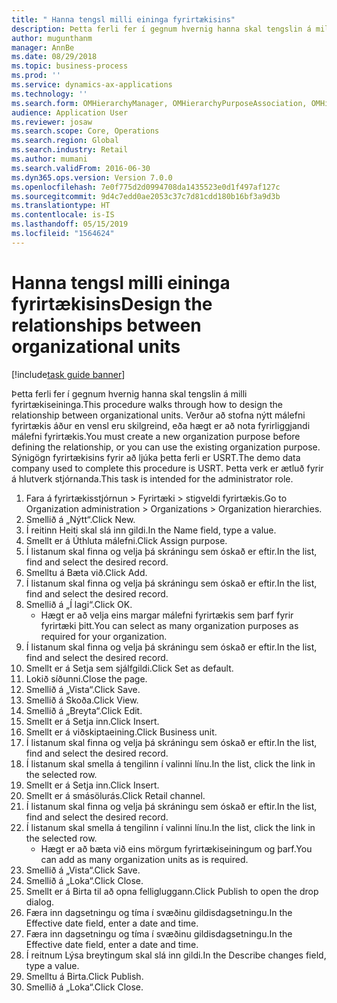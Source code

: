 ```yaml
---
title: " Hanna tengsl milli eininga fyrirtækisins"
description: Þetta ferli fer í gegnum hvernig hanna skal tengslin á milli fyrirtækiseininga.
author: mugunthanm
manager: AnnBe
ms.date: 08/29/2018
ms.topic: business-process
ms.prod: ''
ms.service: dynamics-ax-applications
ms.technology: ''
ms.search.form: OMHierarchyManager, OMHierarchyPurposeAssociation, OMHierarchySelection, HierarchyDesigner, OMNodeSelection,  HierarchyPublishAndCloseForm
audience: Application User
ms.reviewer: josaw
ms.search.scope: Core, Operations
ms.search.region: Global
ms.search.industry: Retail
ms.author: mumani
ms.search.validFrom: 2016-06-30
ms.dyn365.ops.version: Version 7.0.0
ms.openlocfilehash: 7e0f775d2d0994708da1435523e0d1f497af127c
ms.sourcegitcommit: 9d4c7edd0ae2053c37c7d81cdd180b16bf3a9d3b
ms.translationtype: HT
ms.contentlocale: is-IS
ms.lasthandoff: 05/15/2019
ms.locfileid: "1564624"
---
```

# <a name="design-the-relationships-between-organizational-units"></a><span data-ttu-id="25c76-103"> Hanna tengsl milli eininga fyrirtækisins</span><span class="sxs-lookup"><span data-stu-id="25c76-103">Design the relationships between organizational units</span></span>

[!include[task guide banner](../includes/task-guide-banner.md)]

<span data-ttu-id="25c76-104">Þetta ferli fer í gegnum hvernig hanna skal tengslin á milli fyrirtækiseininga.</span><span class="sxs-lookup"><span data-stu-id="25c76-104">This procedure walks through how to design the relationship between organizational units.</span></span> <span data-ttu-id="25c76-105">Verður að stofna nýtt málefni fyrirtækis áður en vensl  eru skilgreind, eða hægt er að nota fyrirliggjandi málefni fyrirtækis.</span><span class="sxs-lookup"><span data-stu-id="25c76-105">You must create a new organization purpose before defining the relationship, or you can use the existing organization purpose.</span></span> <span data-ttu-id="25c76-106">Sýnigögn fyrirtækisins fyrir að ljúka þetta ferli er USRT.</span><span class="sxs-lookup"><span data-stu-id="25c76-106">The demo data company used to complete this procedure is USRT.</span></span> <span data-ttu-id="25c76-107">Þetta verk er ætluð fyrir á hlutverk stjórnanda.</span><span class="sxs-lookup"><span data-stu-id="25c76-107">This task is intended for the administrator role.</span></span>

1. <span data-ttu-id="25c76-108">Fara á fyrirtækisstjórnun > Fyrirtæki > stigveldi fyrirtækis.</span><span class="sxs-lookup"><span data-stu-id="25c76-108">Go to Organization administration > Organizations > Organization hierarchies.</span></span>
2. <span data-ttu-id="25c76-109">Smellið á „Nýtt“.</span><span class="sxs-lookup"><span data-stu-id="25c76-109">Click New.</span></span>
3. <span data-ttu-id="25c76-110">Í reitinn Heiti skal slá inn gildi.</span><span class="sxs-lookup"><span data-stu-id="25c76-110">In the Name field, type a value.</span></span>
4. <span data-ttu-id="25c76-111">Smellt er á Úthluta málefni.</span><span class="sxs-lookup"><span data-stu-id="25c76-111">Click Assign purpose.</span></span>
5. <span data-ttu-id="25c76-112">Í listanum skal finna og velja þá skráningu sem óskað er eftir.</span><span class="sxs-lookup"><span data-stu-id="25c76-112">In the list, find and select the desired record.</span></span>
6. <span data-ttu-id="25c76-113">Smelltu á Bæta við.</span><span class="sxs-lookup"><span data-stu-id="25c76-113">Click Add.</span></span>
7. <span data-ttu-id="25c76-114">Í listanum skal finna og velja þá skráningu sem óskað er eftir.</span><span class="sxs-lookup"><span data-stu-id="25c76-114">In the list, find and select the desired record.</span></span>
8. <span data-ttu-id="25c76-115">Smellið á „Í lagi“.</span><span class="sxs-lookup"><span data-stu-id="25c76-115">Click OK.</span></span>
    * <span data-ttu-id="25c76-116">Hægt er að velja eins margar málefni fyrirtækis sem þarf fyrir fyrirtæki þitt.</span><span class="sxs-lookup"><span data-stu-id="25c76-116">You can select as many organization purposes as required for your organization.</span></span>  
9. <span data-ttu-id="25c76-117">Í listanum skal finna og velja þá skráningu sem óskað er eftir.</span><span class="sxs-lookup"><span data-stu-id="25c76-117">In the list, find and select the desired record.</span></span>
10. <span data-ttu-id="25c76-118">Smellt er á Setja sem sjálfgildi.</span><span class="sxs-lookup"><span data-stu-id="25c76-118">Click Set as default.</span></span>
11. <span data-ttu-id="25c76-119">Lokið síðunni.</span><span class="sxs-lookup"><span data-stu-id="25c76-119">Close the page.</span></span>
12. <span data-ttu-id="25c76-120">Smellið á „Vista“.</span><span class="sxs-lookup"><span data-stu-id="25c76-120">Click Save.</span></span>
13. <span data-ttu-id="25c76-121">Smellið á Skoða.</span><span class="sxs-lookup"><span data-stu-id="25c76-121">Click View.</span></span>
14. <span data-ttu-id="25c76-122">Smellið á „Breyta“.</span><span class="sxs-lookup"><span data-stu-id="25c76-122">Click Edit.</span></span>
15. <span data-ttu-id="25c76-123">Smellt er á Setja inn.</span><span class="sxs-lookup"><span data-stu-id="25c76-123">Click Insert.</span></span>
16. <span data-ttu-id="25c76-124">Smellt er á viðskiptaeining.</span><span class="sxs-lookup"><span data-stu-id="25c76-124">Click Business unit.</span></span>
17. <span data-ttu-id="25c76-125">Í listanum skal finna og velja þá skráningu sem óskað er eftir.</span><span class="sxs-lookup"><span data-stu-id="25c76-125">In the list, find and select the desired record.</span></span>
18. <span data-ttu-id="25c76-126">Í listanum skal smella á tengilinn í valinni línu.</span><span class="sxs-lookup"><span data-stu-id="25c76-126">In the list, click the link in the selected row.</span></span>
19. <span data-ttu-id="25c76-127">Smellt er á Setja inn.</span><span class="sxs-lookup"><span data-stu-id="25c76-127">Click Insert.</span></span>
20. <span data-ttu-id="25c76-128">Smellt er á smásölurás.</span><span class="sxs-lookup"><span data-stu-id="25c76-128">Click Retail channel.</span></span>
21. <span data-ttu-id="25c76-129">Í listanum skal finna og velja þá skráningu sem óskað er eftir.</span><span class="sxs-lookup"><span data-stu-id="25c76-129">In the list, find and select the desired record.</span></span>
22. <span data-ttu-id="25c76-130">Í listanum skal smella á tengilinn í valinni línu.</span><span class="sxs-lookup"><span data-stu-id="25c76-130">In the list, click the link in the selected row.</span></span>
    * <span data-ttu-id="25c76-131">Hægt er að bæta við eins mörgum fyrirtækiseiningum og þarf.</span><span class="sxs-lookup"><span data-stu-id="25c76-131">You can add as many organization units as is required.</span></span>  
23. <span data-ttu-id="25c76-132">Smellið á „Vista“.</span><span class="sxs-lookup"><span data-stu-id="25c76-132">Click Save.</span></span>
24. <span data-ttu-id="25c76-133">Smellið á „Loka“.</span><span class="sxs-lookup"><span data-stu-id="25c76-133">Click Close.</span></span>
25. <span data-ttu-id="25c76-134">Smellt er á Birta til að opna felligluggann.</span><span class="sxs-lookup"><span data-stu-id="25c76-134">Click Publish to open the drop dialog.</span></span>
26. <span data-ttu-id="25c76-135">Færa inn dagsetningu og tíma í svæðinu gildisdagsetningu.</span><span class="sxs-lookup"><span data-stu-id="25c76-135">In the Effective date field, enter a date and time.</span></span>
27. <span data-ttu-id="25c76-136">Færa inn dagsetningu og tíma í svæðinu gildisdagsetningu.</span><span class="sxs-lookup"><span data-stu-id="25c76-136">In the Effective date field, enter a date and time.</span></span>
28. <span data-ttu-id="25c76-137">Í reitnum Lýsa breytingum skal slá inn gildi.</span><span class="sxs-lookup"><span data-stu-id="25c76-137">In the Describe changes field, type a value.</span></span>
29. <span data-ttu-id="25c76-138">Smelltu á Birta.</span><span class="sxs-lookup"><span data-stu-id="25c76-138">Click Publish.</span></span>
30. <span data-ttu-id="25c76-139">Smellið á „Loka“.</span><span class="sxs-lookup"><span data-stu-id="25c76-139">Click Close.</span></span>

